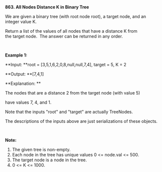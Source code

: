 **863. All Nodes Distance K in Binary Tree**

We are given a binary tree (with root node root), a target node, and an integer value K.

Return a list of the values of all nodes that have a distance K from the target node.  The answer can be returned in any order.

 

**Example 1:**

**Input: **root = [3,5,1,6,2,0,8,null,null,7,4], target = 5, K = 2

**Output: **[7,4,1]

**Explanation: **

The nodes that are a distance 2 from the target node (with value 5)

have values 7, 4, and 1.

Note that the inputs "root" and "target" are actually TreeNodes.

The descriptions of the inputs above are just serializations of these objects.

 

**Note:**

1. The given tree is non-empty.
2. Each node in the tree has unique values 0 &lt;= node.val &lt;= 500.
3. The target node is a node in the tree.
4. 0 &lt;= K &lt;= 1000.
